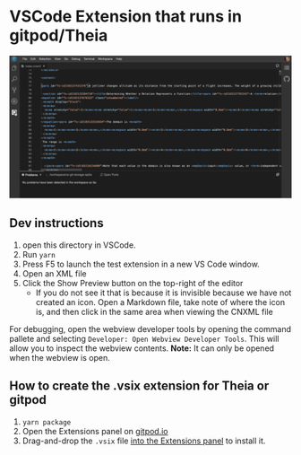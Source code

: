 # VSCode Extension that runs in gitpod/Theia

![installing and enabling the preview](./editor.gif)

## Dev instructions
1. open this directory in VSCode.
1. Run `yarn`
1. Press F5 to launch the test extension in a new VS Code window.
1. Open an XML file
1. Click the Show Preview button on the top-right of the editor
    - If you do not see it that is because it is invisible because we have not created an icon. Open a Markdown file, take note of where the icon is, and then click in the same area when viewing the CNXML file

For debugging, open the webview developer tools by opening the command pallete and selecting `Developer: Open Webview Developer Tools`. This will allow you to inspect the webview contents. **Note:** It can only be opened when the webview is open.

## How to create the .vsix extension for Theia or gitpod

1. `yarn package`
1. Open the Extensions panel on [gitpod.io](https://gitpod.io)
1. Drag-and-drop the `.vsix` file [into the Extensions panel](https://www.gitpod.io/docs/vscode-extensions/) to install it.